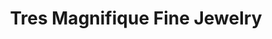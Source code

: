 ---
title: "Tres Magnifique Fine Jewelry"
url: /larchmont/tres-magnifique-fine-jewelry/
shop: Schmuck
---